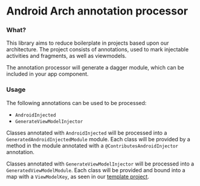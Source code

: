 # Android Arch annotation processor

### What?
This library aims to reduce boilerplate in projects based upon our architecture.
The project consists of annotations, used to mark injectable activities and
fragments, as well as viewmodels.

The annotation processor will generate a dagger module, which can be included in
your app component.

### Usage

The following annotations can be used to be processed:
- `AndroidInjected`
- `GenerateViewModelInjector`

Classes annotated with `AndroidInjected` will be processed into a `GeneratedAndroidInjectedModule` module. Each class will be provided by a method in the module annotated with a `@ContributesAndroidInjector` annotation.

Classes annotated with `GenerateViewModelInjector` will be processed into a `GeneratedViewModelModule`. Each class will be provided and bound into a map with a `ViewModelKey`, as seen in our [template project](https://github.com/icapps/android-template-kotlin-viewmodel).